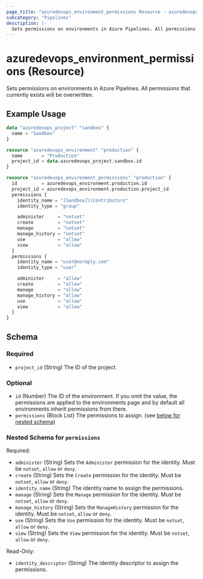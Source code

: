 ```yaml
---
page_title: "azuredevops_environment_permissions Resource - azuredevops"
subcategory: "Pipelines"
description: |-
  Sets permissions on environments in Azure Pipelines. All permissions that currently exists will be overwritten.
---
```


# azuredevops_environment_permissions (Resource)

Sets permissions on environments in Azure Pipelines. All permissions that currently exists will be overwritten.

## Example Usage

```terraform
data "azuredevops_project" "sandbox" {
  name = "Sandbox"
}

resource "azuredevops_environment" "production" {
  name       = "Production"
  project_id = data.azuredevops_project.sandbox.id
}

resource "azuredevops_environment_permissions" "production" {
  id         = azuredevops_environment.production.id
  project_id = azuredevops_environment.production.project_id
  permissions {
    identity_name = "[Sandbox]\\Contributors"
    identity_type = "group"

    administer     = "notset"
    create         = "notset"
    manage         = "notset"
    manage_history = "notset"
    use            = "allow"
    view           = "allow"
  }
  permissions {
    identity_name = "user@noreply.com"
    identity_type = "user"

    administer     = "allow"
    create         = "allow"
    manage         = "allow"
    manage_history = "allow"
    use            = "allow"
    view           = "allow"
  }
}
```

<!-- schema generated by tfplugindocs -->
## Schema

### Required

- `project_id` (String) The ID of the project.

### Optional

- `id` (Number) The ID of the environment. If you omit the value, the permissions are applied to the environments page and by default all environments inherit permissions from there.
- `permissions` (Block List) The permissions to assign. (see [below for nested schema](#nestedblock--permissions))

<a id="nestedblock--permissions"></a>
### Nested Schema for `permissions`

Required:

- `administer` (String) Sets the `Administer` permission for the identity. Must be `notset`, `allow` or `deny`.
- `create` (String) Sets the `Create` permission for the identity. Must be `notset`, `allow` or `deny`.
- `identity_name` (String) The identity name to assign the permissions.
- `manage` (String) Sets the `Manage` permission for the identity. Must be `notset`, `allow` or `deny`.
- `manage_history` (String) Sets the `ManageHistory` permission for the identity. Must be `notset`, `allow` or `deny`.
- `use` (String) Sets the `Use` permission for the identity. Must be `notset`, `allow` or `deny`.
- `view` (String) Sets the `View` permission for the identity. Must be `notset`, `allow` or `deny`.

Read-Only:

- `identity_descriptor` (String) The identity descriptor to assign the permissions.
